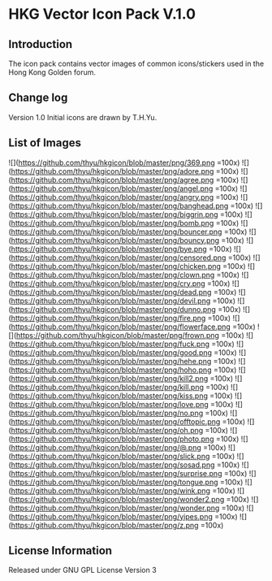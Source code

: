 # HKG Vector Icon Pack V.1.0

## Introduction
The icon pack contains vector images of common icons/stickers used in the Hong Kong Golden forum.

## Change log
Version 1.0
Initial icons are drawn by T.H.Yu.

## List of Images
![](https://github.com/thyu/hkgicon/blob/master/png/369.png =100x)
![](https://github.com/thyu/hkgicon/blob/master/png/adore.png =100x)
![](https://github.com/thyu/hkgicon/blob/master/png/agree.png =100x)
![](https://github.com/thyu/hkgicon/blob/master/png/angel.png =100x)
![](https://github.com/thyu/hkgicon/blob/master/png/angry.png =100x)
![](https://github.com/thyu/hkgicon/blob/master/png/banghead.png =100x)
![](https://github.com/thyu/hkgicon/blob/master/png/biggrin.png =100x)
![](https://github.com/thyu/hkgicon/blob/master/png/bomb.png =100x)
![](https://github.com/thyu/hkgicon/blob/master/png/bouncer.png =100x)
![](https://github.com/thyu/hkgicon/blob/master/png/bouncy.png =100x)
![](https://github.com/thyu/hkgicon/blob/master/png/bye.png =100x)
![](https://github.com/thyu/hkgicon/blob/master/png/censored.png =100x)
![](https://github.com/thyu/hkgicon/blob/master/png/chicken.png =100x)
![](https://github.com/thyu/hkgicon/blob/master/png/clown.png =100x)
![](https://github.com/thyu/hkgicon/blob/master/png/cry.png =100x)
![](https://github.com/thyu/hkgicon/blob/master/png/dead.png =100x)
![](https://github.com/thyu/hkgicon/blob/master/png/devil.png =100x)
![](https://github.com/thyu/hkgicon/blob/master/png/dunno.png =100x)
![](https://github.com/thyu/hkgicon/blob/master/png/fire.png =100x)
![](https://github.com/thyu/hkgicon/blob/master/png/flowerface.png =100x)
![](https://github.com/thyu/hkgicon/blob/master/png/frown.png =100x)
![](https://github.com/thyu/hkgicon/blob/master/png/fuck.png =100x)
![](https://github.com/thyu/hkgicon/blob/master/png/good.png =100x)
![](https://github.com/thyu/hkgicon/blob/master/png/hehe.png =100x)
![](https://github.com/thyu/hkgicon/blob/master/png/hoho.png =100x)
![](https://github.com/thyu/hkgicon/blob/master/png/kill2.png =100x)
![](https://github.com/thyu/hkgicon/blob/master/png/kill.png =100x)
![](https://github.com/thyu/hkgicon/blob/master/png/kiss.png =100x)
![](https://github.com/thyu/hkgicon/blob/master/png/love.png =100x)
![](https://github.com/thyu/hkgicon/blob/master/png/no.png =100x)
![](https://github.com/thyu/hkgicon/blob/master/png/offtopic.png =100x)
![](https://github.com/thyu/hkgicon/blob/master/png/oh.png =100x)
![](https://github.com/thyu/hkgicon/blob/master/png/photo.png =100x)
![](https://github.com/thyu/hkgicon/blob/master/png/@.png =100x)
![](https://github.com/thyu/hkgicon/blob/master/png/slick.png =100x)
![](https://github.com/thyu/hkgicon/blob/master/png/sosad.png =100x)
![](https://github.com/thyu/hkgicon/blob/master/png/surprise.png =100x)
![](https://github.com/thyu/hkgicon/blob/master/png/tongue.png =100x)
![](https://github.com/thyu/hkgicon/blob/master/png/wink.png =100x)
![](https://github.com/thyu/hkgicon/blob/master/png/wonder2.png =100x)
![](https://github.com/thyu/hkgicon/blob/master/png/wonder.png =100x)
![](https://github.com/thyu/hkgicon/blob/master/png/yipes.png =100x)
![](https://github.com/thyu/hkgicon/blob/master/png/z.png =100x)

## License Information 
Released under GNU GPL License Version 3
